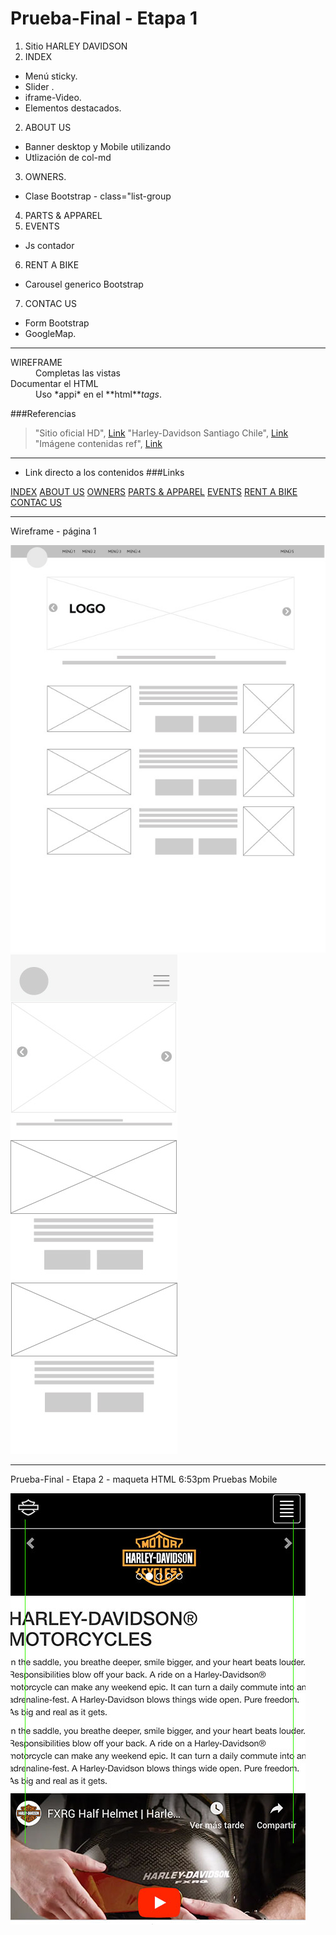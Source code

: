 # Prueba-Final - Etapa 1 

1. Sitio HARLEY DAVIDSON
2. INDEX
+ Menú sticky. 
+ Slider . 
+ iframe-Video. 
+ Elementos destacados. 
2. ABOUT US
+ Banner desktop y Mobile utilizando <source media="">
+ Utlización de col-md
3. OWNERS.
+ Clase Bootstrap - class="list-group
4. PARTS & APPAREL
5. EVENTS
+ Js contador
6. RENT A BIKE
+ Carousel generico Bootstrap
7. CONTAC US
* Form Bootstrap
* GoogleMap. 

***

<dl>
  <dt>WIREFRAME</dt>
  <dd>Completas las vistas</dd>

  <dt>Documentar el HTML</dt>
  <dd>Uso *appi* en el **html**<em>tags</em>.</dd>
</dl>

###Referencias

> "Sitio oficial HD", [Link](https://www.harley-davidson.com/us/en/motorcycles/2019/softail/breakout.html)
> "Harley-Davidson Santiago Chile", [Link](https://www.h-dsantiago.cl/)
> "Imágene contenidas ref", [Link](https://www.harley-davidson.com/content/dam/h-d/images)

***

<!-- 
⋅⋅⋅You can have properly indented paragraphs within list items. Notice the blank line above, and the leading spaces (at least one, but we'll use three here to also align the raw Markdown).

⋅⋅⋅To have a line break without a paragraph, you will need to use two trailing spaces.⋅⋅
⋅⋅⋅Note that this line is separate, but within the same paragraph.⋅⋅
⋅⋅⋅(This is contrary to the typical GFM line break behaviour, where trailing spaces are not required.)
-->
* Link directo a los contenidos
###Links

[INDEX](quienes-somos.html)
[ABOUT US](servicios.html)
[OWNERS](accesorios.html)
[PARTS & APPAREL](noticias.html)
[EVENTS](noticias.html)
[RENT A BIKE](rent.html)
[CONTAC US](contacto.html)
***

Wireframe - página 1

<div>
	<img src="wf/Wf-HD-V02.jpg" alt="img-WF">

</div>

<div>
	<img src="wf/Wf-HD-V02-mob.jpg" alt="img-WF">


</div>

***

<p>Prueba-Final - Etapa 2 - maqueta HTML  6:53pm
Pruebas Mobile  </p>

<div>
	<img src="wf/Wf-HD-V03-mob.jpg" alt="img-WF">

</div>
